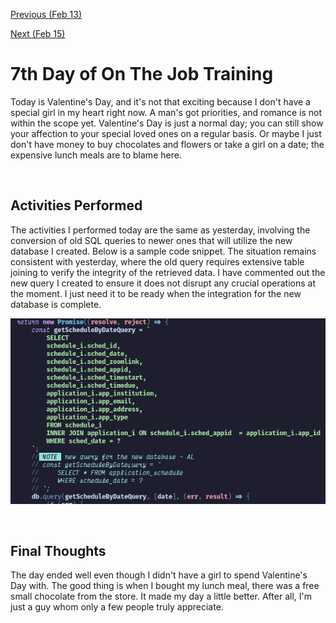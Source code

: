 [Previous (Feb 13)](./02-13-2024.md)

[Next (Feb 15)](/02-15-2024.md)

# 7th Day of On The Job Training

Today is Valentine's Day, and it's not that exciting because I don't have a special girl
in my heart right now. A man's got priorities, and romance is not within the scope yet.
Valentine's Day is just a normal day; you can still show your affection to your special
loved ones on a regular basis. Or maybe I just don't have money to buy chocolates and
flowers or take a girl on a date; the expensive lunch meals are to blame here.

<br>

## Activities Performed

The activities I performed today are the same as yesterday, involving the conversion of
old SQL queries to newer ones that will utilize the new database I created. Below is a
sample code snippet. The situation remains consistent with yesterday, where the old query
requires extensive table joining to verify the integrity of the retrieved data. I have
commented out the new query I created to ensure it does not disrupt any crucial operations
at the moment. I just need it to be ready when the integration for the new database is
complete.

![Sample Code Snippet](./assets/img/code_snippet2.png)

<br>

## Final Thoughts

The day ended well even though I didn't have a girl to spend Valentine's Day with. The
good thing is when I bought my lunch meal, there was a free small chocolate from the
store. It made my day a little better. After all, I'm just a guy whom only a few people
truly appreciate.
